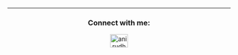 <hr width="100%" >
<h3 align="center">Connect with me:</h3>
<p align="center">
<a href="[https://linkedin.com/in/anirudh-rai-072732220](https://www.linkedin.com/in/juan-manuel-ramos-rodriguez/)" target="blank"><img align="center" src="https://raw.githubusercontent.com/rahuldkjain/github-profile-readme-generator/master/src/images/icons/Social/linked-in-alt.svg" alt="anirudh-rai-072732220" height="30" width="40" /></a>
</p>
<br>

